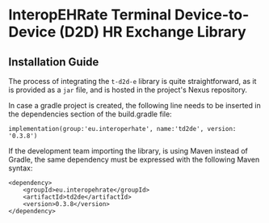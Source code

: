 # InteropEHRate Terminal Device-to-Device (D2D) HR Exchange Library

## Installation Guide
The process of integrating the `t-d2d-e` library is quite straightforward, as it is provided as a `jar` file, and is hosted in the project's Nexus repository. 

In case a gradle project is created, the following line needs to be inserted in the dependencies section of the build.gradle file:
```
implementation(group:'eu.interoperhate', name:'td2de', version: '0.3.8')
```

If the development team importing the library, is using Maven instead of Gradle, the same dependency must be expressed with the following Maven syntax:
```
<dependency>
	<groupId>eu.interopehrate</groupId>
	<artifactId>td2de</artifactId>
	<version>0.3.8</version>
</dependency>
```
